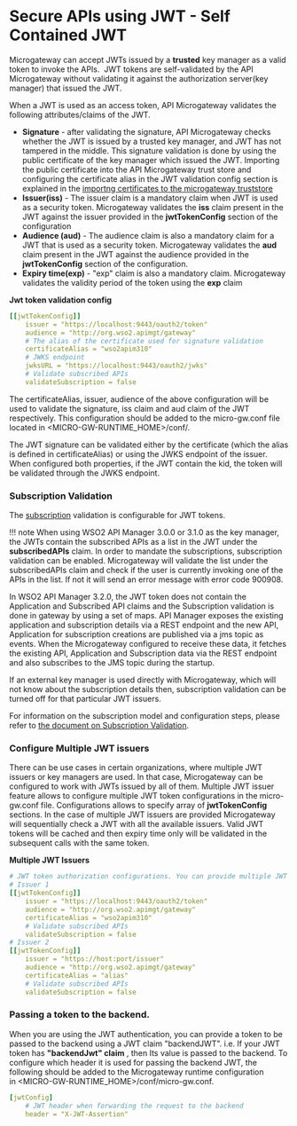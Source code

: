 # Secure APIs using JWT - Self Contained JWT

Microgateway can accept JWTs issued by a **trusted** key manager as a valid token to invoke the APIs.  JWT tokens are self-validated by the API Microgateway without validating it against the authorization server(key manager) that issued the JWT.

When a JWT is used as an access token, API Microgateway validates the following attributes/claims of the JWT.

-   **Signature** - after validating the signature, API Microgateway checks whether the JWT is issued by a trusted key manager, and JWT has not tampered in the middle. This signature validation is done by using the public certificate of the key manager which issued the JWT. Importing the public certificate into the API Microgateway trust store and configuring the certificate alias in the JWT validation config section is explained in the [importng certificates to the microgateway truststore](/how-tos/security/importing-certificates-to-the-api-microgateway-truststore/)
-   **Issuer(iss)** - The issuer claim is a mandatory claim when JWT is used as a security token. Microgateway validates the **iss** claim present in the JWT against the issuer provided in the **jwtTokenConfig** section of the configuration
-   **Audience (aud)** - The audience claim is also a mandatory claim for a JWT that is used as a security token. Microgateway validates the **aud** claim present in the JWT against the audience provided in the **jwtTokenConfig** section of the configuration.
-   **Expiry time(exp)** - "exp" claim is also a mandatory claim. Microgateway validates the validity period of the token using the **exp** claim

**Jwt token validation config**

``` yml
[[jwtTokenConfig]]
    issuer = "https://localhost:9443/oauth2/token"
    audience = "http://org.wso2.apimgt/gateway"
    # The alias of the certificate used for signature validation
    certificateAlias = "wso2apim310"
    # JWKS endpoint
    jwksURL = "https://localhost:9443/oauth2/jwks"
    # Validate subscribed APIs
    validateSubscription = false
```

 The certificateAlias, issuer, audience of the above configuration will be used to validate the signature, iss claim and aud claim of the JWT respectively. This configuration should be added to the micro-gw.conf file located in &lt;MICRO-GW-RUNTIME\_HOME&gt;/conf/.

 The JWT signature can be validated either by the certificate (which the alias is defined in certificateAlias) or using the JWKS endpoint of the issuer. When configured both properties, if the JWT contain the kid, the token will be validated through the JWKS endpoint.

### Subscription Validation
  The [subscription](https://apim.docs.wso2.com/en/3.2.0/learn/consume-api/manage-subscription/subscribe-to-an-api/) validation is configurable for JWT tokens.

!!! note
    When using WSO2 API Manager 3.0.0 or 3.1.0 as the key manager, the JWTs contain the subscribed APIs as a list in the JWT under the **subscribedAPIs** claim. In order to mandate the subscriptions, subscription validation can be enabled. Microgateway will validate the list under the subscribedAPIs claim and check if the user is currently invoking one of the APIs in the list. If not it will send an error message with error code 900908.

In WSO2 API Manager 3.2.0, the JWT token does not contain the Application and Subscribed API claims and the Subscription validation is done in gateway by using a set of maps. API Manager exposes the existing application and subscription details via a REST endpoint and the new API, Application for subscription creations are published via a jms topic as events. When the Microgateway configured to receive these data, it fetches the existing API, Application and Subscription data via the REST endpoint and also subscribes to the JMS topic during the startup.

If an external key manager is used directly with Microgateway, which will not know about the subscription details then, subscription validation can be turned off for that particular JWT issuers.

For information on the subscription model and configuration steps, please refer to [the document on Subscription Validation]({{base_url}}/how-tos/security/api-authorization/subscription-validation/).
   
### Configure Multiple JWT issuers

 There can be use cases in certain organizations, where multiple JWT issuers or key managers are used. In that case, Microgateway can be configured to work with JWTs issued by all of them. Multiple JWT issuer feature allows to configure multiple JWT token configurations in the micro-gw.conf file. Configurations allows to specify array of **jwtTokenConfig** sections. In the case of multiple JWT issuers are provided Microgateway will sequentially check a JWT with all the available issuers. Valid JWT tokens will be cached and then expiry time only will be validated in the subsequent calls with the same token.

 **Multiple JWT Issuers**

``` yml
# JWT token authorization configurations. You can provide multiple JWT issuers
# Issuer 1
[[jwtTokenConfig]]
    issuer = "https://localhost:9443/oauth2/token"
    audience = "http://org.wso2.apimgt/gateway"
    certificateAlias = "wso2apim310"
    # Validate subscribed APIs
    validateSubscription = false
# Issuer 2
[[jwtTokenConfig]]
    issuer = "https://host:port/issuer"
    audience = "http://org.wso2.apimgt/gateway"
    certificateAlias = "alias"
    # Validate subscribed APIs
    validateSubscription = false
```

### Passing a token to the backend.

 When you are using the JWT authentication, you can provide a token to be passed to the backend using a JWT claim "backendJWT". i.e. If your JWT token has **"backendJwt" claim** , then Its value is passed to the backend. To configure which header it is used for passing the backend JWT, the following should be added to the Microgateway runtime configuration in &lt;MICRO-GW-RUNTIME\_HOME&gt;/conf/micro-gw.conf.

``` yml
[jwtConfig]
    # JWT header when forwarding the request to the backend
    header = "X-JWT-Assertion"
```
